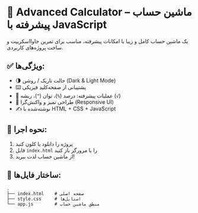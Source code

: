 # 🚀 Advanced Calculator – ماشین حساب پیشرفته با JavaScript

یک ماشین حساب کامل و زیبا با امکانات پیشرفته، مناسب برای تمرین جاوااسکریپت و ساخت پروژه‌های کاربردی.

## ✅ ویژگی‌ها:
- 🌗 حالت تاریک / روشن (Dark & Light Mode)
- ⌨️ پشتیبانی از صفحه‌کلید فیزیکی
- 🧮 عملیات پیشرفته: درصد (`%`)، توان (`^`)، ریشه (`√`)
- 🎨 طراحی تمیز و واکنش‌گرا (Responsive UI)
- ✍️ نوشته‌شده با HTML + CSS + JavaScript

## 🎯 نحوه اجرا:
1. پروژه را دانلود یا کلون کنید
2. فایل `index.html` را با مرورگر باز کنید
3. از ماشین حساب لذت ببرید!

## 📁 ساختار فایل‌ها:
```
.
├── index.html    # صفحه اصلی
├── style.css     # استایل‌ها
└── app.js        # منطق ماشین حساب
```
